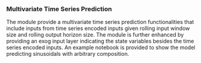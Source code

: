 ### Multivariate Time Series Prediction

The module provide a multivariate time series prediction functionalities that include inputs from time series encoded inputs given rolling input window size and rolling output horizon size. The module is further enhanced by providing an exog input layer indicating the state variables besides the time series encoded inputs. An example notebook is provided to show the model predicting sinusoidals with arbitrary composition.